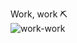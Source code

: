 Work, work ⛏️  
![work-work](https://github.com/user-attachments/assets/cdd21954-a685-47a4-915f-7925980ce1a6)
